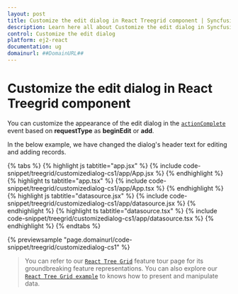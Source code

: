 ```yaml
---
layout: post
title: Customize the edit dialog in React Treegrid component | Syncfusion
description: Learn here all about Customize the edit dialog in Syncfusion React Treegrid component of Syncfusion Essential JS 2 and more.
control: Customize the edit dialog 
platform: ej2-react
documentation: ug
domainurl: ##DomainURL##
---
```


# Customize the edit dialog in React Treegrid component

You can customize the appearance of the edit dialog in the [`actionComplete`](https://ej2.syncfusion.com/react/documentation/api/treegrid/#actioncomplete) event based on **requestType** as **beginEdit** or **add**.

In the below example, we have changed the dialog's header text for editing and adding records.

{% tabs %}
{% highlight js tabtitle="app.jsx" %}
{% include code-snippet/treegrid/customizedialog-cs1/app/App.jsx %}
{% endhighlight %}
{% highlight ts tabtitle="app.tsx" %}
{% include code-snippet/treegrid/customizedialog-cs1/app/App.tsx %}
{% endhighlight %}
{% highlight js tabtitle="datasource.jsx" %}
{% include code-snippet/treegrid/customizedialog-cs1/app/datasource.jsx %}
{% endhighlight %}
{% highlight ts tabtitle="datasource.tsx" %}
{% include code-snippet/treegrid/customizedialog-cs1/app/datasource.tsx %}
{% endhighlight %}
{% endtabs %}

 {% previewsample "page.domainurl/code-snippet/treegrid/customizedialog-cs1" %}

> You can refer to our [`React Tree Grid`](https://www.syncfusion.com/react-components/react-tree-grid) feature tour page for its groundbreaking feature representations. You can also explore our [`React Tree Grid example`](https://ej2.syncfusion.com/react/demos/#/material/treegrid/treegrid-overview) to knows how to present and manipulate data.